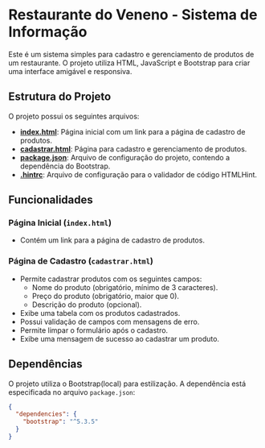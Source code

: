 # Restaurante do Veneno - Sistema de Informação

Este é um sistema simples para cadastro e gerenciamento de produtos de um restaurante. O projeto utiliza HTML, JavaScript e Bootstrap para criar uma interface amigável e responsiva.

## Estrutura do Projeto

O projeto possui os seguintes arquivos:

- **[index.html](index.html)**: Página inicial com um link para a página de cadastro de produtos.
- **[cadastrar.html](cadastrar.html)**: Página para cadastro e gerenciamento de produtos.
- **[package.json](package.json)**: Arquivo de configuração do projeto, contendo a dependência do Bootstrap.
- **[.hintrc](.hintrc)**: Arquivo de configuração para o validador de código HTMLHint.

## Funcionalidades

### Página Inicial (`index.html`)
- Contém um link para a página de cadastro de produtos.

### Página de Cadastro (`cadastrar.html`)
- Permite cadastrar produtos com os seguintes campos:
  - Nome do produto (obrigatório, mínimo de 3 caracteres).
  - Preço do produto (obrigatório, maior que 0).
  - Descrição do produto (opcional).
- Exibe uma tabela com os produtos cadastrados.
- Possui validação de campos com mensagens de erro.
- Permite limpar o formulário após o cadastro.
- Exibe uma mensagem de sucesso ao cadastrar um produto.

## Dependências

O projeto utiliza o Bootstrap(local) para estilização. A dependência está especificada no arquivo `package.json`:

```json
{
  "dependencies": {
    "bootstrap": "^5.3.5"
  }
}